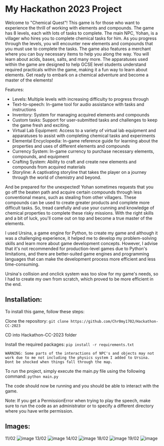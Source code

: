 # My Hackathon 2023 Project
 
Welcome to "Chemical Quest"! This game is for those who want to experience the thrill of working with elements and compounds. The game has 8 levels, each with lots of tasks to complete. The main NPC, Yohan, is a villager who hires you to complete chemical tasks for him. As you progress through the levels, you will encounter new elements and compounds that you must use to complete the tasks. The game also features a merchant where you can buy necessary items to help you along the way. You will learn about acids, bases, salts, and many more. The apparatuses used within the game are designed to help GCSE level students understand required practicals within the game, making it a fun way to learn about elements. Get ready to embark on a chemical adventure and become a master of the elements!

Features:

+ Levels: Multiple levels with increasing difficulty to progress through
+ Text-to-speech: In-game tool for audio assistance with tasks and instructions
+ Inventory: System for managing acquired elements and compounds
+ Custom tasks: Support for user-submitted tasks and challenges to keep the game fresh and exciting.
+ Virtual Lab Equipment: Access to a variety of virtual lab equipment and apparatuses to assist with completing chemical tasks and experiments
+ Elemental Encyclopedia: In-game reference guide for learning about the properties and uses of different elements and compounds
+ Currency System: In-game currency to purchase necessary elements, compounds, and equipment
+ Crafting System: Ability to craft and create new elements and compounds from acquired materials
+ Storyline: A captivating storyline that takes the player on a journey through the world of chemistry and beyond.

And be prepared for the unexpected! Yohan sometimes requests that you go off the beaten path and acquire certain compounds through less conventional means, such as stealing from other villagers. These compounds can be used to create greater products and complete more difficult tasks. So, tread carefully and use your cunning and knowledge of chemical properties to complete these risky missions. With the right skills and a bit of luck, you'll come out on top and become a true master of the elements.

I used Ursina, a game engine for Python, to create my game and although it was a challenging experience, it helped me to develop my problem-solving skills and learn more about game development concepts. However, I advise that it's not recommended for production-level games due to Python's limitations, and there are better-suited game engines and programming languages that can make the development process more efficient and less time-consuming.

Ursina's collision and onclick system was too slow for my game's needs, so I had to create my own from scratch, which proved to be more efficient in the end.



## Installation:
To install this game, follow these steps:

Clone the repository: ```git clone https://github.com/Chr0my1702/Hackathon-CC-2023```

CD into Hackathon-CC-2023 folder

Install the required packages: ```pip install -r requirements.txt```

```WARNING: Some parts of the interactions of NPC's and objects may not work due to me not including the physics system I added to Ursina. Dont be shocked when things fall through the map.```

To run the project, simply execute the main.py file using the following command: `python main.py`

The code should now be running and you should be able to interact with the game.

Note: If you get a PermissionError when trying to play the speech, make sure to run the code as an administrator or to specify a different directory where you have write permission.




## Images:
11/02
![image](https://user-images.githubusercontent.com/49107678/218856958-cc1a219d-fee8-4670-a6cc-19fcb5cdfdf2.png)
13/02
![image](https://user-images.githubusercontent.com/49107678/218781097-42a8888c-3f42-498f-bafe-3e949a299b24.png)
14/02
![image](https://user-images.githubusercontent.com/49107678/218857225-86b98c64-644a-43e9-8f5d-0219aafdea96.png)
18/02
![image](https://user-images.githubusercontent.com/49107678/219955147-6e01c57c-cb28-4723-b7fb-a879a805030e.png)
19/02
![image](https://user-images.githubusercontent.com/49107678/219955194-2e79d34e-2307-49b5-81d3-e008af2e1dcb.png)
